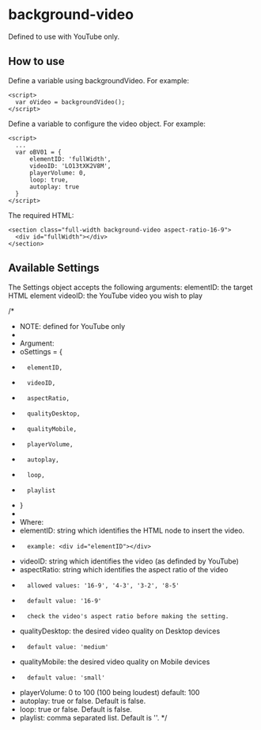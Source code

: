 # background-video
Defined to use with YouTube only.

## How to use
Define a variable using backgroundVideo. For example:
```
<script>
  var oVideo = backgroundVideo();
</script>
```

Define a variable to configure the video object. For example:
```
<script>
  ...
  var oBV01 = {
      elementID: 'fullWidth',
      videoID: 'LO13tXK2V8M',
      playerVolume: 0,
      loop: true,
      autoplay: true
  }
</script>
```
The required HTML:
```
<section class="full-width background-video aspect-ratio-16-9">
  <div id="fullWidth"></div>
</section>
```

## Available Settings
The Settings object accepts the following arguments:
  elementID: the target HTML element
  videoID: the YouTube video you wish to play

/*
*	NOTE: defined for YouTube only
*
*	Argument:
*	oSettings = {
*		elementID,
*		videoID,
*		aspectRatio,
*		qualityDesktop,
*		qualityMobile,
*		playerVolume,
*		autoplay,
*		loop,
*		playlist
*	}
*
*	Where:
*	elementID: string which identifies the HTML node to insert the video.
*		example: <div id="elementID"></div>
*	videoID: string which identifies the video (as definded by YouTube)
*	aspectRatio: string which identifies the aspect ratio of the video
*		allowed values: '16-9', '4-3', '3-2', '8-5'
*		default value: '16-9'
*		check the video's aspect ratio before making the setting.
*	qualityDesktop: the desired video quality on Desktop devices
*		default value: 'medium'
*	qualityMobile: the desired video quality on Mobile devices
*		default value: 'small'
*	playerVolume: 0 to 100 (100 being loudest)
default: 100
*	autoplay: true or false. Default is false.
*	loop: true or false. Default is false.
*	playlist: comma separated list. Default is ''.
*/
